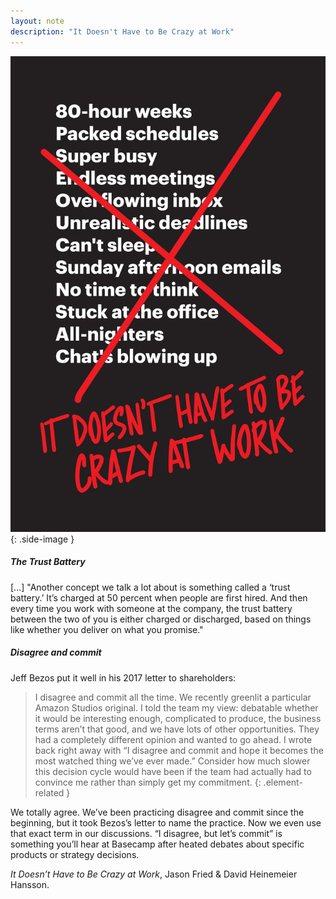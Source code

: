 ```yaml
---
layout: note
description: "It Doesn't Have to Be Crazy at Work"
---
```


![It Doesn't Have to Be Crazy at Work][1]
{: .side-image }

##### The Trust Battery

[...] "Another concept we talk a lot about is something called a ‘trust battery.’ It’s
charged at 50 percent when people are first hired. And then every time you work
with someone at the company, the trust battery between the two of you is either
charged or discharged, based on things like whether you deliver on what you
promise."

##### Disagree and commit

Jeff Bezos put it well in his 2017 letter to shareholders:

> I disagree and commit all the time. We recently greenlit a particular Amazon
> Studios original. I told the team my view: debatable whether it would be
> interesting enough, complicated to produce, the business terms aren’t that
> good, and we have lots of other opportunities. They had a completely
> different opinion and wanted to go ahead. I wrote back right away with “I
> disagree and commit and hope it becomes the most watched thing we’ve ever
> made.” Consider how much slower this decision cycle would have been if the
> team had actually had to convince me rather than simply get my commitment.
{: .element-related }

We totally agree. We’ve been practicing disagree and commit since the
beginning, but it took Bezos’s letter to name the practice. Now we even use
that exact term in our discussions. “I disagree, but let’s commit” is something
you’ll hear at Basecamp after heated debates about specific products or
strategy decisions.

*It Doesn’t Have to Be Crazy at Work*, Jason Fried & David Heinemeier Hansson.


[1]: /assets/images/notes/calm.jpg
